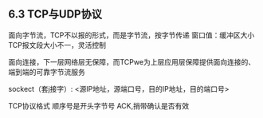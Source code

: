## 6.3 TCP与UDP协议
面向字节流，TCP不以报的形式，而是字节流，按字节传递
窗口值：缓冲区大小
TCP报文段大小不一，灵活控制

面向连接，下一层网络层无保障，而TCPwe为上层应用层保障提供面向连接的、端到端的可靠字节流服务

sockect（套j接字）: <源IP地址，源端口号，目的IP地址，目的端口号>

TCP协议格式
顺序号是开头字节号
ACK,捎带确认是否有效
	